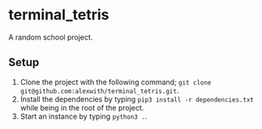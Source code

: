 # terminal_tetris

A random school project.

## Setup

1. Clone the project with the following command; `git clone git@github.com:alexwith/terminal_tetris.git`.
2. Install the dependencies by typing `pip3 install -r dependencies.txt` while being in the root of the project.
3. Start an instance by typing `python3 .`.
